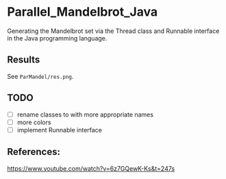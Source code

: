 # Parallel_Mandelbrot_Java

Generating the Mandelbrot set via the Thread class and Runnable interface in the Java programming language.

## Results
See `ParMandel/res.png`.

## TODO

- [ ] rename classes to with more appropriate names
- [ ] more colors
- [ ] implement Runnable interface

## References:

https://www.youtube.com/watch?v=6z7GQewK-Ks&t=247s

